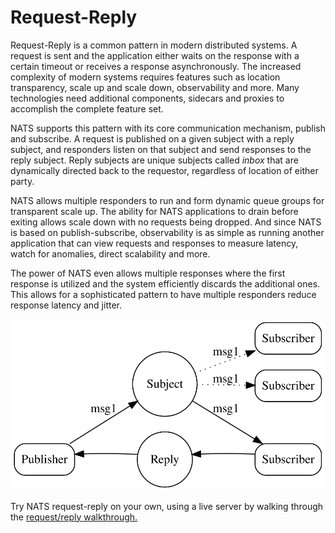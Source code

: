 # Request-Reply

Request-Reply is a common pattern in modern distributed systems. A request is sent and the application either waits on the response with a certain timeout or receives a response asynchronously. The increased complexity of modern systems requires features such as location transparency, scale up and scale down, observability and more. Many technologies need additional components, sidecars and proxies to accomplish the complete feature set.

NATS supports this pattern with its core communication mechanism, publish and subscribe. A request is published on a given subject with a reply subject, and responders listen on that subject and send responses to the reply subject. Reply subjects are unique subjects called _inbox_ that are dynamically directed back to the requestor, regardless of location of either party.

NATS allows multiple responders to run and form dynamic queue groups for transparent scale up. The ability for NATS applications to drain before exiting allows scale down with no requests being dropped. And since NATS is based on publish-subscribe, observability is as simple as running another application that can view requests and responses to measure latency, watch for anomalies, direct scalability and more.

The power of NATS even allows multiple responses where the first response is utilized and the system efficiently discards the additional ones. This allows for a sophisticated pattern to have multiple responders reduce response latency and jitter.

![](../../../.gitbook/assets/reqrepl.svg)

Try NATS request-reply on your own, using a live server by walking through the [request/reply walkthrough.](reqreply_walkthrough.md)
